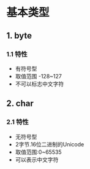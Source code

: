 # 基本类型
## 1. byte
### 1.1 特性 
- 有符号型
- 取值范围 -128~127
- 不可以标志中文字符

## 2. char
### 2.1 特性
- 无符号型
- 2字节.16位二进制的Unicode
- 取值范围:0~65535
- 可以表示中文字符
